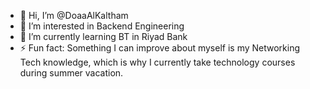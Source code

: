 - 👋 Hi, I’m @DoaaAlKaltham
- 👀 I’m interested in Backend Engineering
- 🌱 I’m currently learning BT in Riyad Bank
- ⚡ Fun fact: Something I can improve about myself is my Networking Tech knowledge, which is why I currently take technology courses during summer vacation.

<!---
DoaaAlKaltham/DoaaAlKaltham is a ✨ special ✨ repository because its `README.md` (this file) appears on your GitHub profile.
You can click the Preview link to take a look at your changes.
--->
